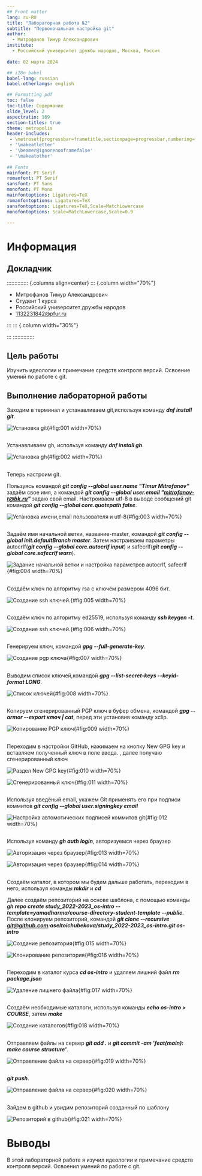 ```yaml
---
## Front matter
lang: ru-RU
title: "Лабораторная работа №2"
subtitle: "Первоночальная настройка git"
author:
  - Митрофанов Тимур Александрович
institute:
  - Российский университет дружбы народов, Москва, Россия
  
date: 02 марта 2024

## i18n babel
babel-lang: russian
babel-otherlangs: english

## Formatting pdf
toc: false
toc-title: Содержание
slide_level: 2
aspectratio: 169
section-titles: true
theme: metropolis
header-includes:
 - \metroset{progressbar=frametitle,sectionpage=progressbar,numbering=fraction}
 - '\makeatletter'
 - '\beamer@ignorenonframefalse'
 - '\makeatother'
 
## Fonts
mainfont: PT Serif
romanfont: PT Serif
sansfont: PT Sans
monofont: PT Mono
mainfontoptions: Ligatures=TeX
romanfontoptions: Ligatures=TeX
sansfontoptions: Ligatures=TeX,Scale=MatchLowercase
monofontoptions: Scale=MatchLowercase,Scale=0.9

---
```


# Информация

## Докладчик

:::::::::::::: {.columns align=center}
::: {.column width="70%"}

  * Митрофанов Тимур Александрович
  * Студент 1 курса
  * Российский университет дружбы народов
  * [1132231842@pfur.ru](1132231842@pfur.ru)

:::
::: {.column width="30%"}


:::
::::::::::::::


## Цель работы

Изучить идеологии и примечание средств контроля версий. Освоение умений по работе с git.


## Выполнение лабораторной работы

 Заходим в терминал и устанавливаем git,используя команду ***dnf install git***.

![Установка git ](image/1.png){#fig:001 width=70%}

##

 Устанавливаем gh, используя команду ***dnf install gh***.

![Установка gh ](image/2.png){#fig:002 width=70%}

##

Теперь настроим git.

Пользуясь командой ***git config --global user.name "Timur Mitrofanov"*** задаём свое имя, а командой ***git config --global user.email "mitrofanov-t@bk.ru"*** задаю свой email. Настроиваем utf-8 в выводе сообщений git командой ***git config --global core.quotepath false***.

![Установка имени,email пользователя и utf-8 ](image/3.png){#fig:003 width=70%}

##

Задаём имя начальной ветки, название-master, командой ***git config --global init.defaultBranch master***. Затем настраиваем параметры autocrlf(***git config --global core.autocrlf input***) и safecrlf(***git config --global core.safecrlf warn***).


![Задание начальной ветки и настройка параметров autocrlf, safecrlf](image/4.png){#fig:004 width=70%}

##

Создаём ключ по алгоритму rsa с ключём размером 4096 бит.

![Создание ssh ключей.](image/5.png){#fig:005 width=70%}

##

Создаём ключ по алгоритму ed25519, используя команду ***ssh keygen -t***.
 
 ![Создание ssh ключей.](image/6.png){#fig:006 width=70%}
 
##
 
Генерируем ключ, командой ***gpg --full-generate-key***.
 
![Создание pgp ключа](image/7.png){#fig:007 width=70%}
 
##

 Выводим список ключей,командой ***gpg --list-secret-keys --keyid-format LONG***.
 
![Список ключей](image/9.png){#fig:008 width=70%}
 
##
 
Копируем сгенерированный PGP ключ в буфер обмена, командой ***gpg --armor --export  ключ  | cat***, перед эти установив команду xclip.
 
 ![Копирование PGP ключ](image/8.png){#fig:009 width=70%}
 
##

 Переходим в настройки GitHub, нажимаем на кнопку New GPG key и вставляем полученный ключ в поле ввода. , далее получаю сгенерированный ключ

![Раздел New GPG key](image/11.png){#fig:010 width=70%}

![Сгенерированный ключ](image/10.png){#fig:011 width=70%}

##

Используя введёный email, укажем Git применять его при подписи коммитов ***git config --global user.signingkey email***

![Настройка автомотических подписей коммитов git](image/12.png){#fig:012 width=70%}

##

Используя команду ***gh auth login***, авторизуемся через браузер

![Авторизация через браузер](image/13.png){#fig:013 width=70%}

![Авторизация через браузер](image/14.png){#fig:014 width=70%}

##

Создаём каталог, в котором мы будем дальше работать, переходим в него, используя команды ***mkdir*** и ***cd***

Далее создаём репозиторий на основе шаблона, с помощью команды ***gh repo create study_2022-2023_os-intro --template=yamadharma/course-directory-student-template --public***. После клонируем репозиторий, командой ***git clone --recursive git@github.com:aseltoichubekova/study_2022-2023_os-intro.git os-intro***

![Создание репозитория ](image/15.png){#fig:015 width=70%}

![Клонирование репозитория](image/16.png){#fig:016 width=70%}

##

Переходим в каталог курса ***cd os-intro*** и удаляем лишний файл ***rm package.json***

![Удаление лишнего файла](image/17.png){#fig:017 width=70%}

##

Создаём необходимые каталоги, используя команды ***echo os-intro > COURSE***, затем ***make***

![Создание каталогов](image/18.png){#fig:018 width=70%}

##

Отправляем файлы на сервер ***git add .*** и ***git commit -am 'feat(main): make course structure'***.

![Отправление файла на сервер](image/19.png){#fig:019 width=70%}

##

***git push***.

![Отправление файла на сервер](image/20.png){#fig:020 width=70%}

##

Зайдем в github и увидим репозиторий созданный по шаблону

![Репозиторий в github](image/21.png){#fig:021 width=70%}

# Выводы

В этой лабораторной работе я изучил идеологии и примечание средств контроля версий. Освоенил умений по работе с git.

